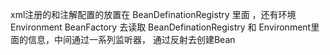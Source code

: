    xml注册的和注解配置的放置在 BeanDefinationRegistry 里面 ，还有环境 Environment
    BeanFactory 去读取 BeanDefinationRegistry 和 Environment里面的信息，中间通过一系列监听器，
      通过反射去创建Bean